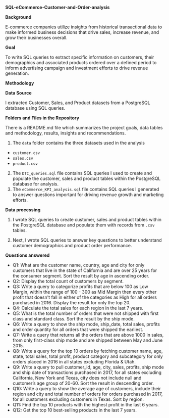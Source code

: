 **SQL-eCommerce-Customer-and-Order-analysis**

**Background**

E-commerce companies utilize insights from historical transactional data to make informed business decisions that drive sales, increase revenue, and grow their businesses overall.

**Goal**

To write SQL queries to extract specific information on customers, their demographics and associated products ordered over a defined period to inform advertising campaign and investment efforts to drive revenue generation.

**Methodology**

**Data Source**

I extracted Customer, Sales, and Product datasets from a PostgreSQL database using SQL queries. 

**Folders and Files in the Repository**

There is a README.md file which summarizes the project goals, data tables and methodology, results, insights and recommendations.

1. The `data` folder contains the three datasets used in the analysis
+ `customer.csv`
+ `sales.csv`
+ `product.csv`

2. The `DTC_queries.sql` file contains SQL queries I used to create and populate the customer, sales and product tables within the PostgreSQL database for analysis.
3. The `eCommerce_KPI_analysis.sql` file contains SQL queries I generated to answer questions important for driving revenue growth and marketing efforts.

**Data processing**

1. I wrote SQL queries to create customer, sales and product tables within the PostgreSQL database and populate them with records from `.csv` tables.

2. Next, I wrote SQL queries to answer key questions to better understand customer demographics and product order performance.

**Questions answered**

+ Q1: What are the customer name, country, age and city for only customers that live in the state of California and are over 25 years for the consumer segment. Sort the result by age in ascending order.
+ Q2: Display the total count of customers by segment.
+ Q3: Write a query to categorize profits that are below 100 as Low Margin, within the range of 100 - 300 as Mid Margin then every other profit that doesn't fall in either of the categories as High for all orders purchased in 2016. Display the result for only the top 20.
+ Q4: Calculate the total sales for each region in the last 7 years.
+ Q5: What is the total number of orders that were not shipped with first class and standard class. Sort the result by the ship mode.
+ Q6: Write a query to show the ship mode, ship_date, total sales, profits and order quantity for all orders that were shipped the earliest.
+ Q7: Write a query that returns all the orders that are above 1000 in sales, from only first-class ship mode and are shipped between May and June 2015.
+ Q8: Write a query for the top 10 orders by fetching customer name, age, state, total sales, total profit, product category and subcategory for only orders placed in 2016 in all states excluding Florida & Utah.
+ Q9: Write a query to pull customer_id, age, city, sales, profits, ship mode and ship date of transactions purchased in 2017, for all states excluding California, New York and Texas, city does not include null and customer’s age group of 20-60. Sort the result in descending order.
+ Q10: Write a query to show the average age of customers, include their region and city and total number of orders for orders purchased in 2017, for all customers excluding customers in Texas. Sort by region.
+ Q11: Find the top 10 products with the highest profit in the last 6 years.
+ Q12: Get the top 10 best-selling products in the last 7 years.
